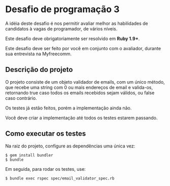 # Desafio de programação 3
A idéia deste desafio é nos permitir avaliar melhor as habilidades de candidatos à vagas de programador, de vários níveis.

Este desafio deve obrigatoriamente ser resolvido em **Ruby 1.9+**.

Este desafio deve ser feito por você em conjunto com o avaliador, durante sua entrevista na Myfreecomm.

## Descrição do projeto

O projeto consiste de um objeto validador de emails, com um único método, que recebe uma string com 0 ou mais endereços de email e valida-os, retornando true caso todos os emails recebidos sejam válidos, ou false caso contrário.

Os testes já estão feitos, porém a implementação ainda não.

Você deve criar a implementação até todos os testes estarem passando.

## Como executar os testes

Na raiz do projeto, configure as dependências uma única vez:

```
$ gem install bundler
$ bundle
```

Em seguida, para rodar os testes, use:

```
$ bundle exec rspec spec/email_validator_spec.rb
```

